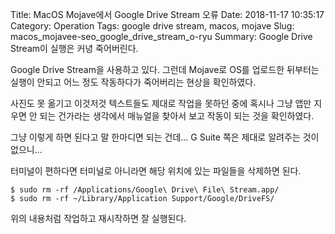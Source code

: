 Title: MacOS Mojave에서 Google Drive Stream 오류
Date: 2018-11-17 10:35:17
Category: Operation
Tags: google drive stream, macos, mojave
Slug: macos_mojavee-seo_google_drive_stream_o-ryu
Summary: Google Drive Stream이 실행은 커녕 죽어버린다.

Google Drive Stream을 사용하고 있다. 그런데 Mojave로 OS를 업로드한 뒤부터는 실행이 안되고 어느 정도 작동하다가 죽어버리는 현상을 확인하였다.

사진도 못 옮기고 이것저것 텍스트들도 제대로 작업을 못하던 중에 혹시나 그냥 앱만 지우면 안 되는 건가라는 생각에서 매뉴얼을 찾아서 보고 작동이 되는 것을 확인하였다.

그냥 이렇게 하면 된다고 말 한마디면 되는 건데... G Suite 쪽은 제대로 알려주는 것이 없으니...

터미널이 편하다면 터미널로 아니라면 해당 위치에 있는 파일들을 삭제하면 된다.

    $ sudo rm -rf /Applications/Google\ Drive\ File\ Stream.app/
    $ sudo rm -rf ~/Library/Application Support/Google/DriveFS/

위의 내용처럼 작업하고 재시작하면 잘 실행된다.

